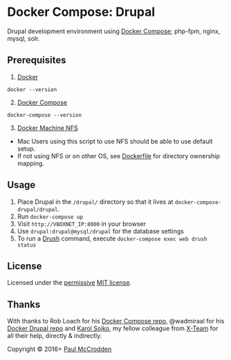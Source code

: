 # Docker Compose: Drupal

Drupal development environment using [Docker Compose](https://docs.docker.com/compose/); php-fpm, nginx, mysql, solr.


## Prerequisites

1. [Docker](http://docker.com)
  ```
  docker --version
  ```
2. [Docker Compose](https://docs.docker.com/compose/)
  ```
  docker-compose --version
  ```
3. [Docker Machine NFS](https://github.com/adlogix/docker-machine-nfs)
 * Mac Users using this script to use NFS should be able to use default setup.
 * If not using NFS or on other OS, see [Dockerfile](https://github.com/mccrodp/drupal-docker-compose/blob/master/Dockerfile) for directory ownership mapping.

## Usage

1. Place Drupal in the `/drupal/` directory so that it lives at `docker-compose-drupal/drupal`.
2. Run `docker-compose up`
3. Visit `http://VBOXNET_IP:8000` in your browser
4. Use `drupal:drupal@mysql/drupal` for the database settings
5. To run a [Drush](http://drush.org) command, execute `docker-compose exec web drush status`

## License

Licensed under the [permissive](http://en.wikipedia.org/wiki/Permissive_free_software_licence) [MIT license](http://creativecommons.org/licenses/MIT/).

## Thanks
With thanks to Rob Loach for his [Docker Compose repo](https://github.com/RobLoach/docker-compose-drupal), @wadmiraal for his [Docker Drupal repo](https://github.com/wadmiraal/docker-drupal/) and [Karol Sojko](https://github.com/karolsojko), my fellow colleague from [X-Team](x-team.com) for all their help, directly & indirectly.

Copyright &copy; 2016+ [Paul McCrodden](http://opensourceopenmind.ninja)
